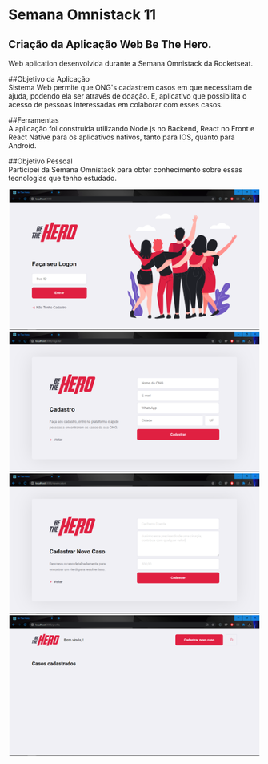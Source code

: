# Semana Omnistack 11
## Criação da Aplicação Web Be The Hero.
Web aplication desenvolvida durante a Semana Omnistack da Rocketseat.

##Objetivo da Aplicação<br />
Sistema Web permite que ONG's cadastrem casos em que necessitam de ajuda, podendo ela ser através de doação. E, aplicativo que
possibilita o acesso de pessoas interessadas em colaborar com esses casos.

##Ferramentas<br />
A aplicação foi construida utilizando Node.js no Backend, React no Front e React Native para os aplicativos nativos, tanto para IOS,
quanto para Android.

##Objetivo Pessoal<br />
Participei da Semana Omnistack para obter conhecimento sobre essas tecnologias que tenho estudado.

<p align="center" >
  <img src="/_images/logon-page.PNG" width="500">
  <img src="/_images/register-page.PNG" width="500">
  <img src="/_images/new-incident-page.PNG" width="500">
  <img src="/_images/main-page.PNG" width="500">
</p>

